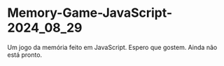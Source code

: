 # Memory-Game-JavaScript-2024_08_29
Um jogo da memória feito em JavaScript. Espero que gostem. Ainda não está pronto.
